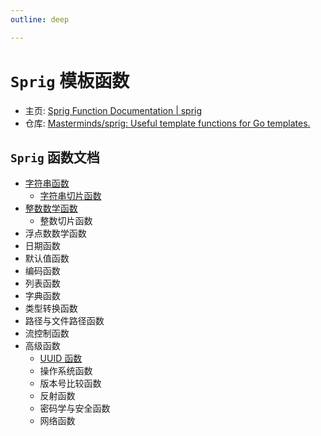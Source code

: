 ```yaml
---
outline: deep

---
```


# `Sprig` 模板函数

* 主页: [Sprig Function Documentation | sprig](http://masterminds.github.io/sprig/)
* 仓库: [Masterminds/sprig: Useful template functions for Go templates.](https://github.com/Masterminds/sprig)

## `Sprig` 函数文档

- [字符串函数](./strings.md)
  - [字符串切片函数](./string-slice.md)
- [整数数学函数](./math.md)
  - 整数切片函数
- 浮点数数学函数
- 日期函数
- 默认值函数
- 编码函数
- 列表函数
- 字典函数
- 类型转换函数
- 路径与文件路径函数
- 流控制函数
- 高级函数
  - [UUID 函数](./uuid.md)
  - 操作系统函数
  - 版本号比较函数
  - 反射函数
  - 密码学与安全函数
  - 网络函数
